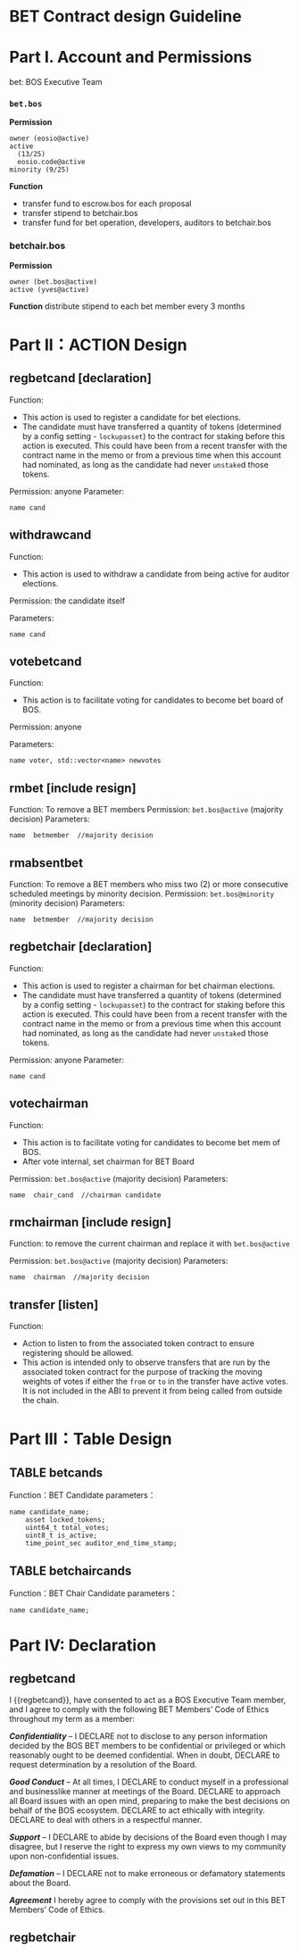 # BET  Contract design Guideline

# Part I.  Account and Permissions

bet: BOS Executive Team 
### `bet.bos` 
**Permission**

```
owner (eosio@active)
active
  (13/25)
  eosio.code@active
minority (9/25)
```
**Function**

- transfer fund to escrow.bos for each proposal
- transfer stipend to betchair.bos
- transfer fund for bet operation, developers, auditors to betchair.bos

### betchair.bos
**Permission**
```
owner (bet.bos@active)
active (yves@active)
```
**Function**
distribute stipend to each bet member every 3 months

# Part II：ACTION Design
## regbetcand [declaration]
Function:     
* This action is used to register a candidate for bet elections.
* The candidate must have transferred a quantity of tokens (determined by a config setting - `lockupasset`) to the contract for staking before this action is executed. This could have been from a recent transfer with the contract name in the memo or from a previous time when this account had nominated, as long as the candidate had never `unstake`d those tokens.

Permission: anyone
Parameter:
```
name cand
```



## withdrawcand

Function:     

* This action is used to withdraw a candidate from being active for auditor elections.

Permission: the candidate itself

Parameters:

```
name cand
```



## votebetcand

Function:
* This action is to facilitate voting for candidates to become bet board of BOS.


Permission: anyone

Parameters:

```
name voter, std::vector<name> newvotes
```



## rmbet [include resign]

Function: To remove a BET members
Permission: `bet.bos@active` (majority decision)
Parameters:

```
name  betmember  //majority decision
```

## rmabsentbet

Function: To remove a BET members who miss two (2) or more consecutive scheduled meetings by minority decision.
Permission: `bet.bos@minority` (minority decision)
Parameters:

```
name  betmember  //majority decision
```



## regbetchair [declaration]

Function:     

- This action is used to register a chairman for bet chairman elections.
- The candidate must have transferred a quantity of tokens (determined by a config setting - `lockupasset`) to the contract for staking before this action is executed. This could have been from a recent transfer with the contract name in the memo or from a previous time when this account had nominated, as long as the candidate had never `unstake`d those tokens.

Permission: anyone
Parameter:

```
name cand
```



## votechairman 

Function: 
- This action is to facilitate voting for candidates to become bet mem of BOS.
- After vote internal, set chairman for BET Board

Permission: `bet.bos@active` (majority decision)
Parameters:

```
name  chair_cand  //chairman candidate
```

## rmchairman [include resign]
Function: to remove the current chairman and replace it with `bet.bos@active`

Permission: `bet.bos@active` (majority decision)
Parameters:

```
name  chairman  //majority decision
```



  

## transfer [listen] 
Function:
* Action to listen to from the associated token contract to ensure registering should be allowed.
* This action is intended only to observe transfers that are run by the associated token contract for the purpose of tracking the moving weights of votes if either the `from` or `to` in the transfer have active votes. It is not included in the ABI to prevent it from being called from outside the chain.





# Part III：Table Design



## TABLE betcands
Function：BET Candidate 
parameters：

```
name candidate_name;
    asset locked_tokens;
    uint64_t total_votes;
    uint8_t is_active;
    time_point_sec auditor_end_time_stamp;
```



## TABLE betchaircands

Function：BET Chair Candidate
parameters：

```
name candidate_name;
```



# Part IV: Declaration

## regbetcand

I {{regbetcand}}, have consented to act as a BOS Executive Team member, and I agree to comply with the following BET Members’ Code of Ethics throughout my term as a member:

***Confidentiality***  – I DECLARE not to disclose to any person information decided by the BOS BET members to be confidential or privileged or which reasonably ought to be deemed confidential. When in doubt, DECLARE to request determination by a resolution of the Board.

***Good Conduct***  – At all times, I DECLARE to conduct myself in a professional and businesslike manner at meetings of the Board. DECLARE to approach all Board issues with an open mind, preparing to make the best decisions on behalf of the BOS ecosystem. DECLARE to act ethically with integrity. DECLARE to deal with others in a respectful manner.

***Support***  – I DECLARE to abide by decisions of the Board even though I may disagree, but I reserve the right to express my own views to my community upon non-confidential issues.

***Defamation***  – I DECLARE not to make erroneous or defamatory statements about the Board.

***Agreement***  I hereby agree to comply with the provisions set out in this BET Members’ Code of Ethics.





## regbetchair

